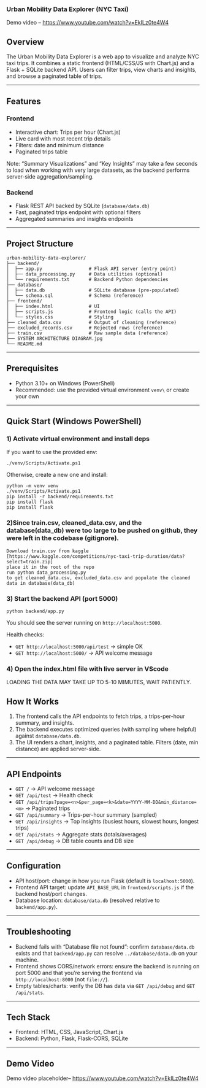 ### Urban Mobility Data Explorer (NYC Taxi)

Demo video – https://www.youtube.com/watch?v=EkILz0te4W4

## Overview
The Urban Mobility Data Explorer is a web app to visualize and analyze NYC taxi trips. It combines a static frontend (HTML/CSS/JS with Chart.js) and a Flask + SQLite backend API. Users can filter trips, view charts and insights, and browse a paginated table of trips.

---

## Features

### Frontend
- Interactive chart: Trips per hour (Chart.js)
- Live card with most recent trip details
- Filters: date and minimum distance
- Paginated trips table

Note: “Summary Visualizations” and “Key Insights” may take a few seconds to load when working with very large datasets, as the backend performs server-side aggregation/sampling.

### Backend
- Flask REST API backed by SQLite (`database/data.db`)
- Fast, paginated trips endpoint with optional filters
- Aggregated summaries and insights endpoints

---

## Project Structure
```
urban-mobility-data-explorer/
├── backend/
│  ├── app.py                 # Flask API server (entry point)
│  ├── data_processing.py     # Data utilities (optional)
│  └── requirements.txt       # Backend Python dependencies
├── database/
│  ├── data.db                # SQLite database (pre-populated)
│  └── schema.sql             # Schema (reference)
├── frontend/
│  ├── index.html             # UI
│  ├── scripts.js             # Frontend logic (calls the API)
│  └── styles.css             # Styling
├── cleaned_data.csv          # Output of cleaning (reference)
├── excluded_records.csv      # Rejected rows (reference)
├── train.csv                 # Raw sample data (reference)
├── SYSTEM ARCHITECTURE DIAGRAM.jpg
└── README.md
```

---

## Prerequisites
- Python 3.10+ on Windows (PowerShell)
- Recommended: use the provided virtual environment `venv\` or create your own

---

## Quick Start (Windows PowerShell)

### 1) Activate virtual environment and install deps
If you want to use the provided env:
```
./venv/Scripts/Activate.ps1
```
Otherwise, create a new one and install:
```
python -m venv venv
./venv/Scripts/Activate.ps1
pip install -r backend/requirements.txt
pip install flask
pip install flask
```
### 2)Since train.csv, cleaned_data.csv, and the database(data_db) were too large to be pushed on github, they were left in the codebase (gitignore). 
```
Download train.csv from kaggle
[https://www.kaggle.com/competitions/nyc-taxi-trip-duration/data?select=train.zip]
place it in the root of the repo
run python data_processing.py
to get cleaned_data.csv, excluded_data.csv and populate the cleaned data in database(data_db)
```

### 3) Start the backend API (port 5000)
```
python backend/app.py
```
You should see the server running on `http://localhost:5000`.

Health checks:
- `GET http://localhost:5000/api/test` → simple OK
- `GET http://localhost:5000/` → API welcome message

### 4) Open the index.html file with live server in VScode
LOADING THE DATA MAY TAKE UP TO 5-10 MIMUTES, WAIT PATIENTLY.

## How It Works
1. The frontend calls the API endpoints to fetch trips, a trips-per-hour summary, and insights.
2. The backend executes optimized queries (with sampling where helpful) against `database/data.db`.
3. The UI renders a chart, insights, and a paginated table. Filters (date, min distance) are applied server-side.

---

## API Endpoints
- `GET /` → API welcome message
- `GET /api/test` → Health check
- `GET /api/trips?page=<n>&per_page=<k>&date=YYYY-MM-DD&min_distance=<m>` → Paginated trips
- `GET /api/summary` → Trips-per-hour summary (sampled)
- `GET /api/insights` → Top insights (busiest hours, slowest hours, longest trips)
- `GET /api/stats` → Aggregate stats (totals/averages)
- `GET /api/debug` → DB table counts and DB size

---

## Configuration
- API host/port: change in how you run Flask (default is `localhost:5000`).
- Frontend API target: update `API_BASE_URL` in `frontend/scripts.js` if the backend host/port changes.
- Database location: `database/data.db` (resolved relative to `backend/app.py`).

---

## Troubleshooting
- Backend fails with “Database file not found”: confirm `database/data.db` exists and that `backend/app.py` can resolve `../database/data.db` on your machine.
- Frontend shows CORS/network errors: ensure the backend is running on port 5000 and that you’re serving the frontend via `http://localhost:8000` (not `file://`).
- Empty tables/charts: verify the DB has data via `GET /api/debug` and `GET /api/stats`.

---

## Tech Stack
- Frontend: HTML, CSS, JavaScript, Chart.js
- Backend: Python, Flask, Flask-CORS, SQLite

---

## Demo Video
Demo video placeholder– https://www.youtube.com/watch?v=EkILz0te4W4
